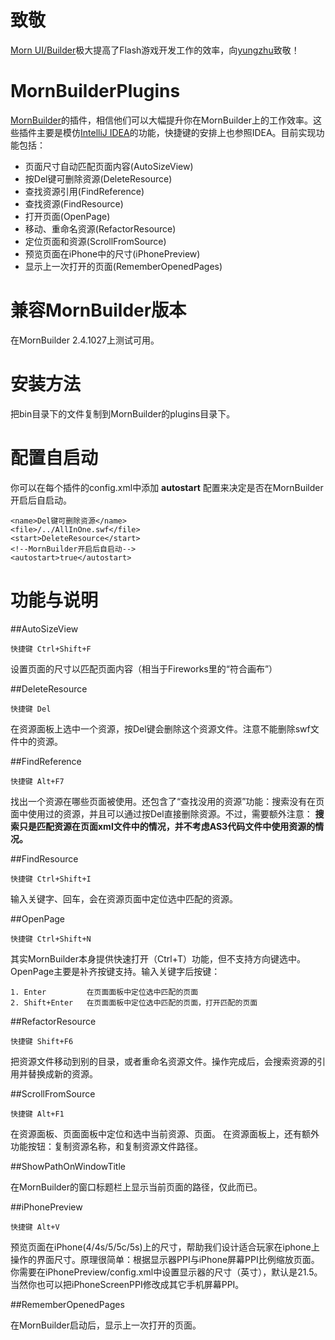 致敬
====
[Morn UI/Builder](https://github.com/yungzhu/morn)极大提高了Flash游戏开发工作的效率，向[yungzhu](https://github.com/yungzhu)致敬！

MornBuilderPlugins
==================
[MornBuilder](https://github.com/yungzhu/morn)的插件，相信他们可以大幅提升你在MornBuilder上的工作效率。这些插件主要是模仿[IntelliJ IDEA](https://www.jetbrains.com/idea/)的功能，快捷键的安排上也参照IDEA。目前实现功能包括：

- 页面尺寸自动匹配页面内容(AutoSizeView)
- 按Del键可删除资源(DeleteResource)
- 查找资源引用(FindReference)
- 查找资源(FindResource)
- 打开页面(OpenPage)
- 移动、重命名资源(RefactorResource)
- 定位页面和资源(ScrollFromSource)
- 预览页面在iPhone中的尺寸(iPhonePreview)
- 显示上一次打开的页面(RememberOpenedPages)

兼容MornBuilder版本
==================
在MornBuilder 2.4.1027上测试可用。

安装方法
=======
把bin目录下的文件复制到MornBuilder的plugins目录下。

配置自启动
==========
你可以在每个插件的config.xml中添加 __autostart__ 配置来决定是否在MornBuilder开启后自启动。

    <name>Del键可删除资源</name>
    <file>/../AllInOne.swf</file>
    <start>DeleteResource</start>
    <!--MornBuilder开启后自启动-->
    <autostart>true</autostart>

功能与说明
=======

##AutoSizeView

    快捷键 Ctrl+Shift+F

设置页面的尺寸以匹配页面内容（相当于Fireworks里的“符合画布”）

##DeleteResource

    快捷键 Del

在资源面板上选中一个资源，按Del键会删除这个资源文件。注意不能删除swf文件中的资源。

##FindReference

    快捷键 Alt+F7

找出一个资源在哪些页面被使用。还包含了“查找没用的资源”功能：搜索没有在页面中使用过的资源，并且可以通过按Del直接删除资源。不过，需要额外注意： **搜索只是匹配资源在页面xml文件中的情况，并不考虑AS3代码文件中使用资源的情况。**

##FindResource

    快捷键 Ctrl+Shift+I

输入关键字、回车，会在资源页面中定位选中匹配的资源。

##OpenPage

    快捷键 Ctrl+Shift+N

其实MornBuilder本身提供快速打开（Ctrl+T）功能，但不支持方向键选中。OpenPage主要是补齐按键支持。输入关键字后按键：

    1. Enter         在页面面板中定位选中匹配的页面
    2. Shift+Enter   在页面面板中定位选中匹配的页面，打开匹配的页面

##RefactorResource

    快捷键 Shift+F6

把资源文件移动到别的目录，或者重命名资源文件。操作完成后，会搜索资源的引用并替换成新的资源。

##ScrollFromSource

    快捷键 Alt+F1

在资源面板、页面面板中定位和选中当前资源、页面。
在资源面板上，还有额外功能按钮：复制资源名称，和复制资源文件路径。

##ShowPathOnWindowTitle

在MornBuilder的窗口标题栏上显示当前页面的路径，仅此而已。

##iPhonePreview

    快捷键 Alt+V

预览页面在iPhone(4/4s/5/5c/5s)上的尺寸，帮助我们设计适合玩家在iphone上操作的界面尺寸。原理很简单：根据显示器PPI与iPhone屏幕PPI比例缩放页面。
你需要在iPhonePreview/config.xml中设置显示器的尺寸（英寸），默认是21.5。
当然你也可以把iPhoneScreenPPI修改成其它手机屏幕PPI。

##RememberOpenedPages

在MornBuilder启动后，显示上一次打开的页面。


